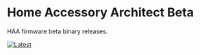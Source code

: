 # Home Accessory Architect Beta
HAA firmware beta binary releases.

[![Latest](https://img.shields.io/github/v/tag/RavenSystem/haabeta?color=red&label=last+release)](https://github.com/RavenSystem/haabeta/releases)
